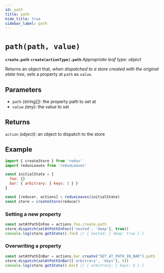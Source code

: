 ```yaml
---
id: path
title: path
hide_title: true
sidebar_label: path
---
```


# `path(path, value)`
**`create.path`**
**`create(actionType).path`**
*Appropriate leaf type: object*

Returns an object that, *when dispatched to a store created with the original state tree*, sets a property at `path` as `value`.

## Parameters
- `path` *(string[])*: the property path to set at
- `value` *(any)*: the value to set

## Returns
`action` *(object)*: an object to dispatch to the store

## Example
```js
import { createStore } from 'redux'
import reduxLeaves from 'reduxLeaves'

const initialState = {
  foo: {}
  bar: { arbitrary: { keys: 3 } }
}

const [reducer, actions] = reduxLeaves(initialState)
const store = createStore(reducer)
```

### Setting a new property
```js
const setAtPathInFoo = actions.foo.create.path
store.dispatch(setAtPathInFoo(['nested', 'deep'], true))
console.log(store.getState().foo) // { nested: { deep: true } }

```
### Overwriting a property
```js
const setAtPathInBar = actions.bar.create("SET_AT_PATH_IN_BAR").path
store.dispatch(setAtPathInBar(['arbitrary', 'keys'], 5))
console.log(store.getState().bar) // { arbitrary: { keys: 5 } }
```